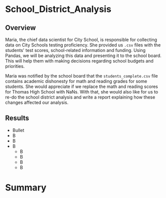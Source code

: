 # School_District_Analysis
## Overview
Maria, the chief data scientist for City School, is responsible for collecting data on City Schools testing proficiency. She provided us `.csv` files with the students' test scores, school-related information and funding. Using Pandas, we will be analyzing this data and presenting it to the school board. This will help them with making decisions regarding school budgets and priorities.

Maria was notified by the school board that the `students_complete.csv` file contains academic dishonesty for math and reading grades for some students. She would appreciate if we replace the math and reading scores for Thomas High School with NaNs. With that, she would also like for us to re-do the school district analysis and write a report explaining how these changes affected our analysis.

## Results
* Bullet
* B
* B
* B
  * B
  * B
  * B
  * B
  
# Summary 
